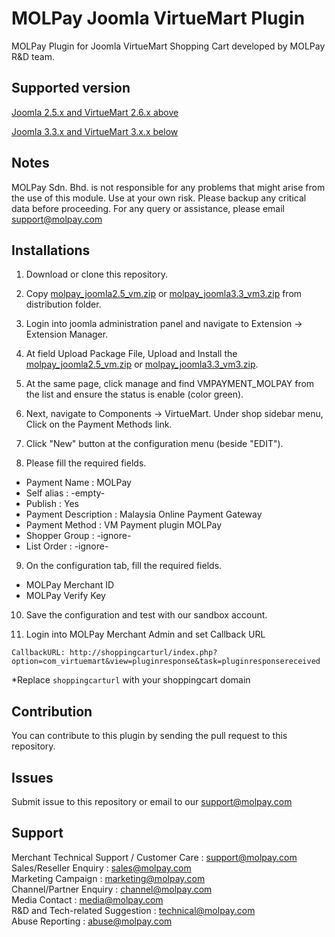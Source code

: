 MOLPay Joomla VirtueMart Plugin
=====================

MOLPay Plugin for Joomla VirtueMart Shopping Cart developed by MOLPay R&D team.


Supported version
-----------------
[Joomla 2.5.x and VirtueMart 2.6.x above](https://github.com/MOLPay/VirtueMart_Plugin/blob/master/distribution/molpay_joomla2.5_vm2.zip)

[Joomla 3.3.x and VirtueMart 3.x.x below](https://github.com/MOLPay/VirtueMart_Plugin/blob/master/distribution/molpay_joomla3.3_vm3.zip)

Notes
-----

MOLPay Sdn. Bhd. is not responsible for any problems that might arise from the use of this module. 
Use at your own risk. Please backup any critical data before proceeding. For any query or 
assistance, please email support@molpay.com 


Installations
-------------

1. Download or clone this repository.

2. Copy [molpay_joomla2.5_vm.zip](https://github.com/MOLPay/VirtueMart_Plugin/blob/master/distribution/molpay_joomla2.5_vm2.zip) or [molpay_joomla3.3_vm3.zip](https://github.com/MOLPay/VirtueMart_Plugin/blob/master/distribution/molpay_joomla3.3_vm3.zip) from distribution folder.

3. Login into joomla administration panel and navigate to Extension -> Extension Manager.

4. At field Upload Package File, Upload and Install the [molpay_joomla2.5_vm.zip](https://github.com/MOLPay/VirtueMart_Plugin/blob/master/distribution/molpay_joomla2.5_vm2.zip) or [molpay_joomla3.3_vm3.zip](https://github.com/MOLPay/VirtueMart_Plugin/blob/master/distribution/molpay_joomla3.3_vm3.zip).

5. At the same page, click manage and find VMPAYMENT_MOLPAY from the list and ensure the status is enable (color green).

6. Next, navigate to Components -> VirtueMart. Under shop sidebar menu, Click on the Payment Methods link.

7. Click "New" button at the configuration menu (beside "EDIT").

8. Please fill the required fields.  
  - Payment Name : MOLPay
  - Self alias : -empty-
  - Publish : Yes
  - Payment Description : Malaysia Online Payment Gateway
  - Payment Method : VM Payment plugin MOLPay
  - Shopper Group : -ignore-
  - List Order : -ignore-  
  
9. On the configuration tab, fill the required fields.
  - MOLPay Merchant ID
  - MOLPay Verify Key

10. Save the configuration and test with our sandbox account.

11. Login into MOLPay Merchant Admin and set Callback URL

  ``CallbackURL: http://shoppingcarturl/index.php?option=com_virtuemart&view=pluginresponse&task=pluginresponsereceived`` 
  
*Replace `shoppingcarturl` with your shoppingcart domain 

Contribution
------------

You can contribute to this plugin by sending the pull request to this repository.


Issues
------------

Submit issue to this repository or email to our support@molpay.com


Support
-------

Merchant Technical Support / Customer Care : support@molpay.com <br>
Sales/Reseller Enquiry : sales@molpay.com <br>
Marketing Campaign : marketing@molpay.com <br>
Channel/Partner Enquiry : channel@molpay.com <br>
Media Contact : media@molpay.com <br>
R&D and Tech-related Suggestion : technical@molpay.com <br>
Abuse Reporting : abuse@molpay.com
